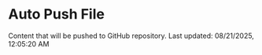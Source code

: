 # Auto Push File

Content that will be pushed to GitHub repository.
Last updated: 08/21/2025, 12:05:20 AM